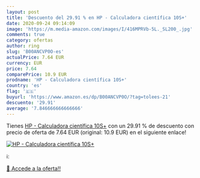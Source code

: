 ```yaml
---
layout: post
title: 'Descuento del 29.91 % en HP - Calculadora científica 10S+'
date: 2020-09-24 09:14:09
image: 'https://m.media-amazon.com/images/I/416MPRVb-5L._SL200_.jpg'
comments: true
category: ofertas
author: ring
slug: 'B00ANCVP0O-es'
actualPrice: 7.64 EUR
currency: EUR
price: 7.64
comparePrice: 10.9 EUR
prodname: 'HP - Calculadora científica 10S+'
country: 'es'
flag: '🇪🇸'
buyurl: 'https://www.amazon.es/dp/B00ANCVP0O/?tag=tolees-21'
descuento: '29.91'
average: '7.846666666666666'
---
```


Tienes [HP - Calculadora científica 10S+](https://www.amazon.es/dp/B00ANCVP0O/?tag=tolees-21) con un 29.91 % de descuento con precio de oferta de 7.64 EUR (original: 10.9 EUR) en el siguiente enlace!

[![HP - Calculadora científica 10S+](https://m.media-amazon.com/images/I/416MPRVb-5L._SL200_.jpg)](https://www.amazon.es/dp/B00ANCVP0O/?tag=tolees-21)

ℹ️:


[🛒 Accede a la oferta!!](https://www.amazon.es/dp/B00ANCVP0O/?tag=tolees-21)
